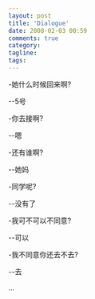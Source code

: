 ```yaml
---
layout: post
title: 'Dialogue'
date: 2008-02-03 00:59
comments: true
category: 
tagline: 
tags:
---
```

    

-她什么时候回来啊?

--5号

-你去接啊?

--嗯

-还有谁啊?

--她妈

-同学呢?

--没有了

-我可不可以不同意?

--可以

-我不同意你还去不去?

--去

...
